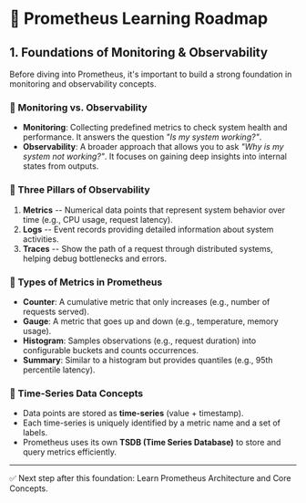 # 📍 Prometheus Learning Roadmap

## 1. Foundations of Monitoring & Observability

Before diving into Prometheus, it's important to build a strong
foundation in monitoring and observability concepts.

### 🔹 Monitoring vs. Observability

-   **Monitoring**: Collecting predefined metrics to check system health
    and performance. It answers the question *"Is my system working?"*.
-   **Observability**: A broader approach that allows you to ask *"Why
    is my system not working?"*. It focuses on gaining deep insights
    into internal states from outputs.

### 🔹 Three Pillars of Observability

1.  **Metrics** -- Numerical data points that represent system behavior
    over time (e.g., CPU usage, request latency).
2.  **Logs** -- Event records providing detailed information about
    system activities.
3.  **Traces** -- Show the path of a request through distributed
    systems, helping debug bottlenecks and errors.

### 🔹 Types of Metrics in Prometheus

-   **Counter**: A cumulative metric that only increases (e.g., number
    of requests served).
-   **Gauge**: A metric that goes up and down (e.g., temperature, memory
    usage).
-   **Histogram**: Samples observations (e.g., request duration) into
    configurable buckets and counts occurrences.
-   **Summary**: Similar to a histogram but provides quantiles (e.g.,
    95th percentile latency).

### 🔹 Time-Series Data Concepts

-   Data points are stored as **time-series** (value + timestamp).
-   Each time-series is uniquely identified by a metric name and a set
    of labels.
-   Prometheus uses its own **TSDB (Time Series Database)** to store and
    query metrics efficiently.

------------------------------------------------------------------------

✅ Next step after this foundation: Learn Prometheus Architecture and
Core Concepts.
